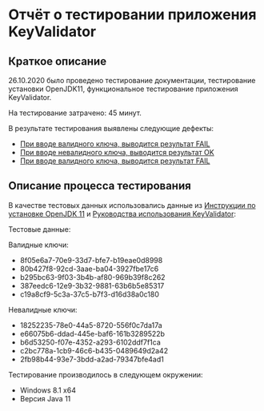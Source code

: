 # Отчёт о тестировании приложения KeyValidator

## Краткое описание

26.10.2020 было проведено тестирование документации, тестирование установки OpenJDK11, функциональное тестирование приложения KeyValidator.

На тестирование затрачено: 45 минут.

В результате тестирования выявлены следующие дефекты:
* [При вводе валидного ключа, выводится результат FAIL](https://github.com/mlleila/KeyValidator/issues/1#issue-729478058)
* [При вводе невалидного ключа, выводится результат OK](https://github.com/mlleila/KeyValidator/issues/3#issue-729484428)
* [При вводе валидного ключа, выводится результат FAIL](https://github.com/mlleila/KeyValidator/issues/2#issue-729482152)

## Описание процесса тестирования

В качестве тестовых данных использовались данные из [Инструкции по установке OpenJDK 11](https://github.com/netology-code/javaqa-homeworks/blob/master/intro/openjdk11-manual.md) и [Руководства использования KeyValidator](https://github.com/netology-code/javaqa-homeworks/blob/master/intro/user-manual.md):

Тестовые данные:

Валидные ключи:
* 8f05e6a7-70e9-33d7-bfe7-b19eae0d8998
* 80b427f8-92cd-3aae-ba04-3927fbe17c6
* b295bc63-9f03-3b4b-af80-969b39f8c262
* 387eedc6-12e9-3b32-9881-63b6b5e85317
* c19a8cf9-5c3a-37c5-b7f3-d16d38a0c180

Невалидные ключи:
* 18252235-78e0-44a5-8720-556f0c7da17a
* e66075b6-ddad-445e-baf6-161b3289522b
* b6d53250-f07e-4352-a293-6102ddf7f1ca
* c2bc778a-1cb9-46c6-b435-0489649d2a42
* 2fb98b44-93e7-3bdd-a2ad-79347bfe4ad1

Тестирование производилось в следующем окружении:
* Windows 8.1 x64
* Версия Java 11